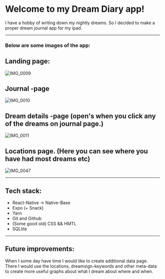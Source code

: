 # Welcome to my Dream Diary app!

I have a hobby of writing down my nightly dreams. So I decided to make a proper dream journal app for my ipad.
********************************************

### Below are some images of the app:

## Landing page:
![IMG_0009](https://user-images.githubusercontent.com/37372229/64928790-7fbd1b00-d825-11e9-88f8-074d18256682.PNG)

## Journal -page
![IMG_0010](https://user-images.githubusercontent.com/37372229/64928789-7f248480-d825-11e9-9a4a-e2e35646ab9d.PNG)

## Dream details -page (open's when you click any of the dreams on journal page.)
![IMG_0011](https://user-images.githubusercontent.com/37372229/64928788-7f248480-d825-11e9-851b-54777accfbc4.PNG)

## Locations page. (Here you can see where you have had most dreams etc)
![IMG_0047](https://user-images.githubusercontent.com/37372229/64928787-7f248480-d825-11e9-8ad4-180b0cc3b832.PNG)

********************************************
## Tech stack:
- React-Native
-> Native-Base
- Expo (+ Snack)
- Yarn
- Git and Github
- (Some good old) CSS && HMTL
- SQLlite
********************************************
## Future improvements:
When I some day have time I would like to create additional data page. There I would use the locations, dreamsign-keywords and other meta-data to create more useful graphs about what I dream about where and when.
